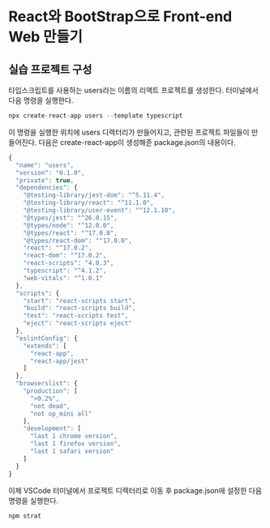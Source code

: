 # React와 BootStrap으로 Front-end Web 만들기

## 실습 프로젝트 구성

타입스크립트를 사용하는 users라는 이름의 리액트 프로젝트를 생성한다. 터미널에서 다음 명령을 실행한다.
```typescript
npx create-react-app users --template typescript
```

이 명령을 실행한 위치에 users 디렉터리가 만들어지고, 관련된 프로젝트 파일들이 만들어진다. 다음은 create-react-app이 생성해준 package.json의 내용이다.
```typescript
{
  "name": "users",
  "version": "0.1.0",
  "private": true,
  "dependencies": {
    "@testing-library/jest-dom": "^5.11.4",
    "@testing-library/react": "^11.1.0",
    "@testing-library/user-event": "^12.1.10",
    "@types/jest": "^26.0.15",
    "@types/node": "^12.0.0",
    "@types/react": "^17.0.0",
    "@types/react-dom": "^17.0.0",
    "react": "^17.0.2",
    "react-dom": "^17.0.2",
    "react-scripts": "4.0.3",
    "typescript": "^4.1.2",
    "web-vitals": "^1.0.1"
  },
  "scripts": {
    "start": "react-scripts start",
    "build": "react-scripts build",
    "test": "react-scripts test",
    "eject": "react-scripts eject"
  },
  "eslintConfig": {
    "extends": [
      "react-app",
      "react-app/jest"
    ]
  },
  "browserslist": {
    "production": [
      ">0.2%",
      "not dead",
      "not op_mini all"
    ],
    "development": [
      "last 1 chrome version",
      "last 1 firefox version",
      "last 1 safari version"
    ]
  }
}
```

이제 VSCode 터미널에서 프로젝트 디렉터리로 이동 후 package.json에 설정한 다음 명령을 실행한다.
```typescript
npm strat
```

